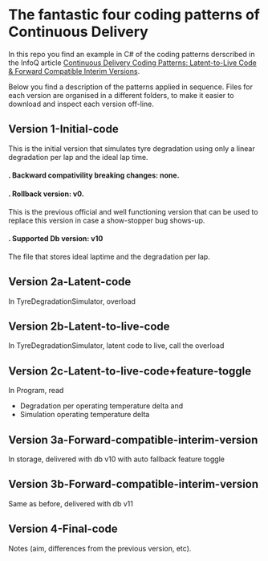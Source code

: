 ﻿# The fantastic four coding patterns of Continuous Delivery

In this repo you find an example in C# of the coding patterns derscribed in the InfoQ article [Continuous Delivery Coding Patterns: Latent-to-Live Code & Forward Compatible Interim Versions](https://www.infoq.com/articles/continuous-delivery-coding-patterns).

Below you find a description of the patterns applied in sequence.
Files for each version are organised in a different folders, to make it easier to download and inspect each version off-line.

## Version 1-Initial-code

This is the initial version that simulates tyre degradation using only a linear degradation per lap and the ideal lap time.

#### . **Backward compativility breaking changes**: none.

#### . **Rollback version**: v0.
This is the previous official and well functioning version that can be used to replace this version in case a show-stopper bug shows-up.

#### . **Supported Db version**: v10
The file that stores ideal laptime and the degradation per lap.

## Version 2a-Latent-code

In TyreDegradationSimulator, overload

## Version 2b-Latent-to-live-code

In TyreDegradationSimulator, latent code to live, call the overload

## Version 2c-Latent-to-live-code+feature-toggle

In Program, read 
- Degradation per operating temperature delta and
- Simulation operating temperature delta

## Version 3a-Forward-compatible-interim-version

In storage, delivered with db v10
with auto fallback feature toggle

## Version 3b-Forward-compatible-interim-version

Same as before, delivered with db v11

## Version 4-Final-code

Notes (aim, differences from the previous version, etc).

